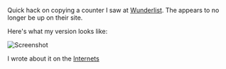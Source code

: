 Quick hack on copying a counter I saw at [Wunderlist](https://www.wunderlist.com/en/). The appears to no longer be up on their site.

Here's what my version looks like:

![Screenshot](https://raw.githubusercontent.com/dbgrandi/ScrollCounterExample/master/screenshot.gif)

I wrote about it on the [Internets](http://dbgrandi.github.io/a_simple_scroll_counter)
